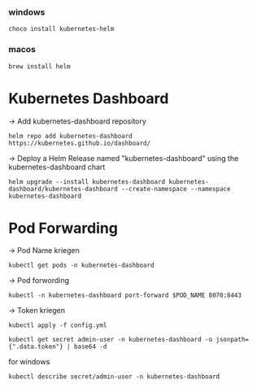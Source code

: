 ### windows

```
choco install kubernetes-helm
```

### macos

```
brew install helm
```

# Kubernetes Dashboard

-> Add kubernetes-dashboard repository

```
helm repo add kubernetes-dashboard https://kubernetes.github.io/dashboard/
```

-> Deploy a Helm Release named "kubernetes-dashboard" using the kubernetes-dashboard chart

```
helm upgrade --install kubernetes-dashboard kubernetes-dashboard/kubernetes-dashboard --create-namespace --namespace kubernetes-dashboard
```

# Pod Forwarding

-> Pod Name kriegen

```
kubectl get pods -n kubernetes-dashboard
```

-> Pod forwording

```
kubectl -n kubernetes-dashboard port-forward $POD_NAME 8070:8443
```

-> Token kriegen

```
kubectl apply -f config.yml
```

```
kubectl get secret admin-user -n kubernetes-dashboard -o jsonpath={".data.token"} | base64 -d
```

for windows

```
kubectl describe secret/admin-user -n kubernetes-dashboard
```
